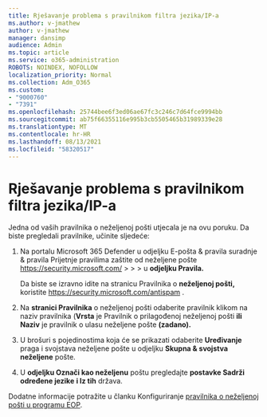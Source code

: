```yaml
---
title: Rješavanje problema s pravilnikom filtra jezika/IP-a
ms.author: v-jmathew
author: v-jmathew
manager: dansimp
audience: Admin
ms.topic: article
ms.service: o365-administration
ROBOTS: NOINDEX, NOFOLLOW
localization_priority: Normal
ms.collection: Adm_O365
ms.custom:
- "9000760"
- "7391"
ms.openlocfilehash: 25744bee6f3ed06ae67fc3c246c7d64fce9994bb
ms.sourcegitcommit: ab75f66355116e995b3cb5505465b31989339e28
ms.translationtype: MT
ms.contentlocale: hr-HR
ms.lasthandoff: 08/13/2021
ms.locfileid: "58320517"
---
```

# <a name="fix-languageip-filter-policy"></a>Rješavanje problema s pravilnikom filtra jezika/IP-a

Jedna od vaših pravilnika o neželjenoj pošti utjecala je na ovu poruku. Da biste pregledali pravilnike, učinite sljedeće:

1. Na portalu Microsoft 365 Defender u odjeljku E-pošta & pravila suradnje & pravila Prijetnje pravilima zaštite od neželjene pošte <https://security.microsoft.com/>  \>  \>  \>  u **odjeljku Pravila.**

   Da biste se izravno idite na stranicu Pravilnika o **neželjenoj pošti,** koristite <https://security.microsoft.com/antispam> .

2. Na **stranici Pravilnika** o neželjenoj pošti odaberite pravilnik klikom na naziv pravilnika (**Vrsta** je Pravilnik o prilagođenoj neželjenoj pošti **ili** **Naziv** je pravilnik o ulasu neželjene pošte **(zadano).**
3. U brošuri s pojedinostima koja će se prikazati odaberite **Uređivanje** praga i svojstava neželjene pošte u odjeljku **Skupna & svojstva neželjene** pošte.
4. U **odjeljku Označi kao neželjenu** poštu pregledajte **postavke Sadrži određene jezike** **i Iz tih** država.

Dodatne informacije potražite u članku Konfiguriranje [pravilnika o neželjenoj pošti u programu EOP](https://docs.microsoft.com/microsoft-365/security/office-365-security/configure-your-spam-filter-policies).
